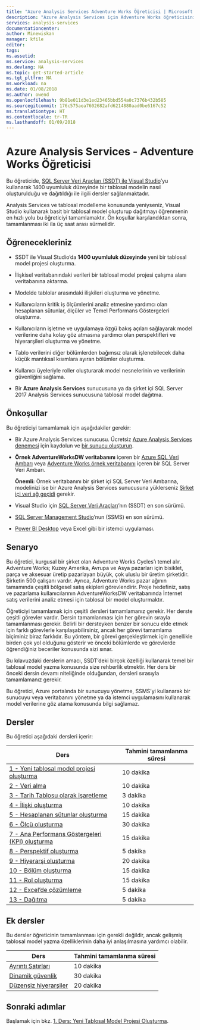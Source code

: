 ```yaml
---
title: "Azure Analysis Services Adventure Works Öğreticisi | Microsoft Docs"
description: "Azure Analysis Services için Adventure Works öğreticisini sunar"
services: analysis-services
documentationcenter: 
author: Minewiskan
manager: kfile
editor: 
tags: 
ms.assetid: 
ms.service: analysis-services
ms.devlang: NA
ms.topic: get-started-article
ms.tgt_pltfrm: NA
ms.workload: na
ms.date: 01/08/2018
ms.author: owend
ms.openlocfilehash: 9b81e011d3e1ed23465bbd554a0c7376b432b585
ms.sourcegitcommit: 176c575aea7602682afd6214880aad0be6167c52
ms.translationtype: HT
ms.contentlocale: tr-TR
ms.lasthandoff: 01/09/2018
---
```

# <a name="azure-analysis-services---adventure-works-tutorial"></a>Azure Analysis Services - Adventure Works Öğreticisi

Bu öğreticide, [SQL Server Veri Araçları (SSDT) ile Visual Studio](https://docs.microsoft.com/sql/ssdt/download-sql-server-data-tools-ssdt)’yu kullanarak 1400 uyumluluk düzeyinde bir tablosal modelin nasıl oluşturulduğu ve dağıtıldığı ile ilgili dersler sağlanmaktadır.  

Analysis Services ve tablosal modelleme konusunda yeniyseniz, Visual Studio kullanarak basit bir tablosal model oluşturup dağıtmayı öğrenmenin en hızlı yolu bu öğreticiyi tamamlamaktır. Ön koşullar karşılandıktan sonra, tamamlanması iki ila üç saat arası sürmelidir.  
  
## <a name="what-you-learn"></a>Öğrenecekleriniz   
  
-   SSDT ile Visual Studio’da **1400 uyumluluk düzeyinde** yeni bir tablosal model projesi oluşturma.
  
-   İlişkisel veritabanındaki verileri bir tablosal model projesi çalışma alanı veritabanına aktarma.  
  
-   Modelde tablolar arasındaki ilişkileri oluşturma ve yönetme.  
  
-   Kullanıcıların kritik iş ölçümlerini analiz etmesine yardımcı olan hesaplanan sütunlar, ölçüler ve Temel Performans Göstergeleri oluşturma.  
  
-   Kullanıcıların işletme ve uygulamaya özgü bakış açıları sağlayarak model verilerine daha kolay göz atmasına yardımcı olan perspektifleri ve hiyerarşileri oluşturma ve yönetme.  
  
-   Tablo verilerini diğer bölümlerden bağımsız olarak işlenebilecek daha küçük mantıksal kısımlara ayıran bölümler oluşturma.  
  
-   Kullanıcı üyeleriyle roller oluşturarak model nesnelerinin ve verilerinin güvenliğini sağlama.  
  
-   Bir **Azure Analysis Services** sunucusuna ya da şirket içi SQL Server 2017 Analysis Services sunucusuna tablosal model dağıtma.  
  
## <a name="prerequisites"></a>Önkoşullar  
Bu öğreticiyi tamamlamak için aşağıdakiler gerekir:  
  
-   Bir Azure Analysis Services sunucusu. Ücretsiz [Azure Analysis Services denemesi](https://azure.microsoft.com/services/analysis-services/) için kaydolun ve [bir sunucu oluşturun](../analysis-services-create-server.md). 

-   **Örnek AdventureWorksDW veritabanını** içeren bir [Azure SQL Veri Ambarı](../../sql-data-warehouse/create-data-warehouse-portal.md) veya [Adventure Works örnek veritabanını](http://go.microsoft.com/fwlink/?LinkID=335807) içeren bir SQL Server Veri Ambarı.

    **Önemli:** Örnek veritabanını bir şirket içi SQL Server Veri Ambarına, modelinizi ise bir Azure Analysis Services sunucusuna yüklerseniz [Şirket içi veri ağ geçidi](../analysis-services-gateway.md) gerekir.

-   Visual Studio için [SQL Server Veri Araçları](https://msdn.microsoft.com/library/mt204009.aspx)’nın (SSDT) en son sürümü.

-   [SQL Server Management Studio](https://docs.microsoft.com/sql/ssms/download-sql-server-management-studio-ssms)’nun (SSMS) en son sürümü.    

-   [Power BI Desktop](https://powerbi.microsoft.com/desktop/) veya Excel gibi bir istemci uygulaması. 

## <a name="scenario"></a>Senaryo  
Bu öğretici, kurgusal bir şirket olan Adventure Works Cycles’ı temel alır. Adventure Works; Kuzey Amerika, Avrupa ve Asya pazarları için bisiklet, parça ve aksesuar üretip pazarlayan büyük, çok uluslu bir üretim şirketidir. Şirketin 500 çalışanı vardır. Ayrıca, Adventure Works pazar ağının tamamında çeşitli bölgesel satış ekipleri görevlendirir. Proje hedefiniz, satış ve pazarlama kullanıcılarının AdventureWorksDW veritabanında İnternet satış verilerini analiz etmesi için tablosal bir model oluşturmaktır.  
  
Öğreticiyi tamamlamak için çeşitli dersleri tamamlamanız gerekir. Her derste çeşitli görevler vardır. Dersin tamamlanması için her görevin sırayla tamamlanması gerekir. Belirli bir dersteyken benzer bir sonucu elde etmek için farklı görevlerle karşılaşabilirsiniz, ancak her görevi tamamlama biçiminiz biraz farklıdır. Bu yöntem, bir görevi gerçekleştirmek için genellikle birden çok yol olduğunu gösterir ve önceki bölümlerde ve görevlerde öğrendiğiniz beceriler konusunda sizi sınar.  
  
Bu kılavuzdaki derslerin amacı, SSDT’deki birçok özelliği kullanarak temel bir tablosal model yazma konusunda size rehberlik etmektir. Her ders bir önceki dersin devamı niteliğinde olduğundan, dersleri sırasıyla tamamlamanız gerekir.
  
Bu öğretici, Azure portalında bir sunucuyu yönetme, SSMS’yi kullanarak bir sunucuyu veya veritabanını yönetme ya da istemci uygulamasını kullanarak model verilerine göz atama konusunda bilgi sağlamaz. 


## <a name="lessons"></a>Dersler  
Bu öğretici aşağıdaki dersleri içerir:  
  
|Ders|Tahmini tamamlanma süresi|  
|----------|------------------------------|  
|[1 - Yeni tablosal model projesi oluşturma](../tutorials/aas-lesson-1-create-a-new-tabular-model-project.md)|10 dakika|  
|[2 - Veri alma](../tutorials/aas-lesson-2-get-data.md)|10 dakika|  
|[3 - Tarih Tablosu olarak işaretleme](../tutorials/aas-lesson-3-mark-as-date-table.md)|3 dakika|  
|[4 - İlişki oluşturma](../tutorials/aas-lesson-4-create-relationships.md)|10 dakika|  
|[5 - Hesaplanan sütunlar oluşturma](../tutorials/aas-lesson-5-create-calculated-columns.md)|15 dakika|
|[6 - Ölçü oluşturma](../tutorials/aas-lesson-6-create-measures.md)|30 dakika|  
|[7 - Ana Performans Göstergeleri (KPI) oluşturma](../tutorials/aas-lesson-7-create-key-performance-indicators.md)|15 dakika|  
|[8 - Perspektif oluşturma](../tutorials/aas-lesson-8-create-perspectives.md)|5 dakika|  
|[9 - Hiyerarşi oluşturma](../tutorials/aas-lesson-9-create-hierarchies.md)|20 dakika|  
|[10 - Bölüm oluşturma](../tutorials/aas-lesson-10-create-partitions.md)|15 dakika|  
|[11 - Rol oluşturma](../tutorials/aas-lesson-11-create-roles.md)|15 dakika|  
|[12 - Excel’de çözümleme](../tutorials/aas-lesson-12-analyze-in-excel.md)|5 dakika| 
|[13 - Dağıtma](../tutorials/aas-lesson-13-deploy.md)|5 dakika|  
  
## <a name="supplemental-lessons"></a>Ek dersler  
Bu dersler öğreticinin tamamlanması için gerekli değildir, ancak gelişmiş tablosal model yazma özelliklerinin daha iyi anlaşılmasına yardımcı olabilir.  
  
|Ders|Tahmini tamamlanma süresi|  
|----------|------------------------------|  
|[Ayrıntı Satırları](../tutorials/aas-supplemental-lesson-detail-rows.md)|10 dakika|
|[Dinamik güvenlik](../tutorials/aas-supplemental-lesson-dynamic-security.md)|30 dakika|
|[Düzensiz hiyerarşiler](../tutorials/aas-supplemental-lesson-ragged-hierarchies.md)|20 dakika| 

  
## <a name="next-steps"></a>Sonraki adımlar  
Başlamak için bkz. [1. Ders: Yeni Tablosal Model Projesi Oluşturma](../tutorials/aas-lesson-1-create-a-new-tabular-model-project.md).  
  
  
  

